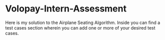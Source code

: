 # Volopay-Intern-Assessment

Here is my solution to the Airplane Seating Algorithm.
Inside you can find a test cases section wherein you can add one or more of your desired test cases.
